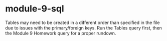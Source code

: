 # module-9-sql

Tables may need to be created in a different order than specified in the file due to issues with the primary/foreign keys.
Run the Tables query first, then the Module 9 Homework query for a proper rundown.
